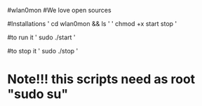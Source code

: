 #wlan0mon
#We love open sources

#Installations
' cd wlan0mon && ls '
' chmod +x start stop '

#to run it
' sudo ./start '

#to stop it
' sudo ./stop '

# Note!!! this scripts need as root "sudo su"
